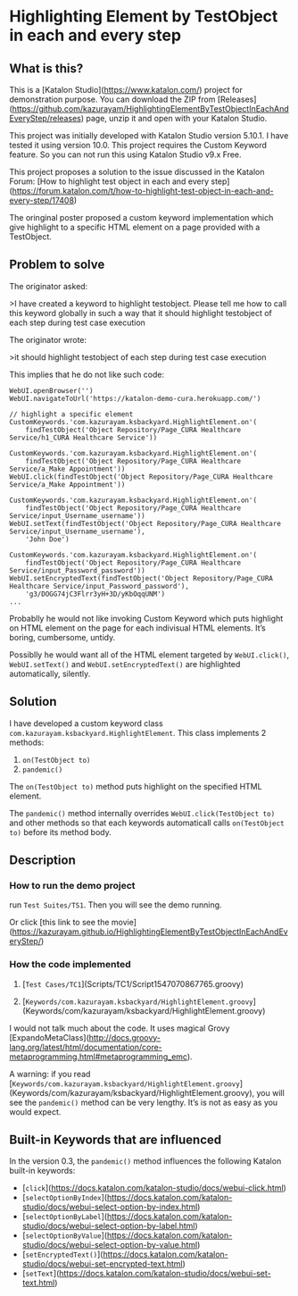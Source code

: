 # Highlighting Element by TestObject in each and every step

## What is this?

This is a \[Katalon Studio\](<https://www.katalon.com/>) project for demonstration purpose.
You can download the ZIP from \[Releases\](<https://github.com/kazurayam/HighlightingElementByTestObjectInEachAndEveryStep/releases>) page,
unzip it and open with your Katalon Studio.

This project was initially developed with Katalon Studio version 5.10.1.
I have tested it using version 10.0.
This project requires the Custom Keyword feature. So you can not run this using Katalon Studio v9.x Free.

This project proposes a solution to the issue discussed in the Katalon Forum:
\[How to highlight test object in each and every step\](<https://forum.katalon.com/t/how-to-highlight-test-object-in-each-and-every-step/17408>)

The oringinal poster proposed a custom keyword implementation which give highlight to a specific HTML element on a page provided with a TestObject.

## Problem to solve

The originator asked:

&gt;I have created a keyword to highlight testobject. Please tell me how to call this keyword globally in such a way that it should highlight testobject of each step during test case execution

The originator wrote:

&gt;it should highlight testobject of each step during test case execution

This implies that he do not like such code:

    WebUI.openBrowser('')
    WebUI.navigateToUrl('https://katalon-demo-cura.herokuapp.com/')

    // highlight a specific element
    CustomKeywords.'com.kazurayam.ksbackyard.HighlightElement.on'(
        findTestObject('Object Repository/Page_CURA Healthcare Service/h1_CURA Healthcare Service'))

    CustomKeywords.'com.kazurayam.ksbackyard.HighlightElement.on'(
        findTestObject('Object Repository/Page_CURA Healthcare Service/a_Make Appointment'))
    WebUI.click(findTestObject('Object Repository/Page_CURA Healthcare Service/a_Make Appointment'))

    CustomKeywords.'com.kazurayam.ksbackyard.HighlightElement.on'(
        findTestObject('Object Repository/Page_CURA Healthcare Service/input_Username_username'))
    WebUI.setText(findTestObject('Object Repository/Page_CURA Healthcare Service/input_Username_username'),
        'John Doe')

    CustomKeywords.'com.kazurayam.ksbackyard.HighlightElement.on'(
        findTestObject('Object Repository/Page_CURA Healthcare Service/input_Password_password'))
    WebUI.setEncryptedText(findTestObject('Object Repository/Page_CURA Healthcare Service/input_Password_password'),
        'g3/DOGG74jC3Flrr3yH+3D/yKbOqqUNM')
    ...

Probablly he would not like invoking Custom Keyword which puts highlight on HTML element on the page for each indivisual HTML elements. It’s boring, cumbersome, untidy.

Possiblly he would want all of the HTML element targeted by `WebUI.click()`, `WebUI.setText()` and `WebUI.setEncryptedText()` are highlighted automatically, silently.

## Solution

I have developed a custom keyword class `com.kazurayam.ksbackyard.HighlightElement`.
This class implements 2 methods:
1. `on(TestObject to)`
2. `pandemic()`

The `on(TestObject to)` method puts highlight on the specified HTML element.

The `pandemic()` method internally overrides `WebUI.click(TestObject to)` and other methods
so that each keywords automaticall calls `on(TestObject to)` before its method body.

## Description

### How to run the demo project

run `Test Suites/TS1`. Then you will see the demo running.

Or click \[this link to see the movie\](<https://kazurayam.github.io/HighlightingElementByTestObjectInEachAndEveryStep/>)

### How the code implemented

1.  \[`Test Cases/TC1`\](Scripts/TC1/Script1547070867765.groovy)

2.  \[`Keywords/com.kazurayam.ksbackyard/HighlightElement.groovy`\](Keywords/com/kazurayam/ksbackyard/HighlightElement.groovy)

I would not talk much about the code. It uses magical Grovy \[ExpandoMetaClass\](<http://docs.groovy-lang.org/latest/html/documentation/core-metaprogramming.html#metaprogramming_emc>).

A warning: if you read \[`Keywords/com.kazurayam.ksbackyard/HighlightElement.groovy`\](Keywords/com/kazurayam/ksbackyard/HighlightElement.groovy), you will see the `pandemic()` method can be very lengthy. It’s is not as easy as you would expect.

## Built-in Keywords that are influenced

In the version 0.3, the `pandemic()` method influences the following Katalon built-in keywords:
- \[`click`\](<https://docs.katalon.com/katalon-studio/docs/webui-click.html>)
- \[`selectOptionByIndex`\](<https://docs.katalon.com/katalon-studio/docs/webui-select-option-by-index.html>)
- \[`selectOptionByLabel`\](<https://docs.katalon.com/katalon-studio/docs/webui-select-option-by-label.html>)
- \[`selectOptionByValue`\](<https://docs.katalon.com/katalon-studio/docs/webui-select-option-by-value.html>)
- \[`setEncryptedText()`\](<https://docs.katalon.com/katalon-studio/docs/webui-set-encrypted-text.html>)
- \[`setText`\](<https://docs.katalon.com/katalon-studio/docs/webui-set-text.html>)
